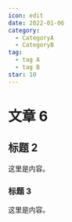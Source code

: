 ```yaml
---
icon: edit
date: 2022-01-06
category:
  - CategoryA
  - CategoryB
tag:
  - tag A
  - tag B
star: 10
---
```


# 文章 6

## 标题 2

这里是内容。

### 标题 3

这里是内容。
